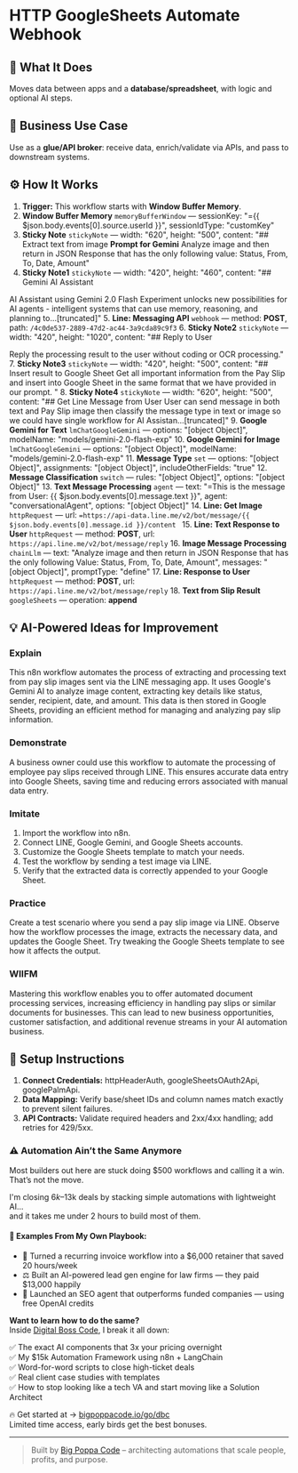 # HTTP GoogleSheets Automate Webhook
  ## 🚀 What It Does
  Moves data between apps and a **database/spreadsheet**, with logic and optional AI steps.
  
  ## 💼 Business Use Case
  Use as a **glue/API broker**: receive data, enrich/validate via APIs, and pass to downstream systems.
  
  ## ⚙️ How It Works
  1. **Trigger:** This workflow starts with **Window Buffer Memory**.
  2. **Window Buffer Memory** `memoryBufferWindow` — sessionKey: "={{ $json.body.events[0].source.userId }}", sessionIdType: "customKey"
3. **Sticky Note** `stickyNote` — width: "620", height: "500", content: "## Extract text from image
**Prompt for Gemini**
Analyze image and then return in JSON Response that has the only following value: Status, From, To, Date, Amount"
4. **Sticky Note1** `stickyNote` — width: "420", height: "460", content: "## Gemini AI Assistant

AI Assistant using Gemini 2.0 Flash Experiment unlocks new possibilities for AI agents - intelligent systems that can use memory, reasoning, and planning to…[truncated]"
5. **Line: Messaging API** `webhook` — method: **POST**, path: `/4c0de537-2889-47d2-ac44-3a9cda89c9f3`
6. **Sticky Note2** `stickyNote` — width: "420", height: "1020", content: "## Reply to User

Reply the processing result to the user without coding or OCR processing."
7. **Sticky Note3** `stickyNote` — width: "420", height: "500", content: "## Insert result to Google Sheet
Get all important information from the Pay Slip and insert into Google Sheet in the same format that we have provided in our prompt.
"
8. **Sticky Note4** `stickyNote` — width: "620", height: "500", content: "## Get Line Message from User
User can send message in both text and Pay Slip image then classify the message type in text or image so we could have single workflow for AI Assistan…[truncated]"
9. **Google Gemini for Text** `lmChatGoogleGemini` — options: "[object Object]", modelName: "models/gemini-2.0-flash-exp"
10. **Google Gemini for Image** `lmChatGoogleGemini` — options: "[object Object]", modelName: "models/gemini-2.0-flash-exp"
11. **Message Type** `set` — options: "[object Object]", assignments: "[object Object]", includeOtherFields: "true"
12. **Message Classification** `switch` — rules: "[object Object]", options: "[object Object]"
13. **Text Message Processing** `agent` — text: "=This is the message from User: {{ $json.body.events[0].message.text }}", agent: "conversationalAgent", options: "[object Object]"
14. **Line: Get Image** `httpRequest` — url: `=https://api-data.line.me/v2/bot/message/{{ $json.body.events[0].message.id }}/content `
15. **Line: Text Response to User** `httpRequest` — method: **POST**, url: `https://api.line.me/v2/bot/message/reply`
16. **Image Message Processing** `chainLlm` — text: "Analyze image and then return in JSON Response that has the only following Value:
Status, From, To, Date, Amount", messages: "[object Object]", promptType: "define"
17. **Line: Response to User** `httpRequest` — method: **POST**, url: `https://api.line.me/v2/bot/message/reply`
18. **Text from Slip Result** `googleSheets` — operation: **append**
  
  ## 💡 AI-Powered Ideas for Improvement
  ### Explain
This n8n workflow automates the process of extracting and processing text from pay slip images sent via the LINE messaging app. It uses Google's Gemini AI to analyze image content, extracting key details like status, sender, recipient, date, and amount. This data is then stored in Google Sheets, providing an efficient method for managing and analyzing pay slip information.

### Demonstrate
A business owner could use this workflow to automate the processing of employee pay slips received through LINE. This ensures accurate data entry into Google Sheets, saving time and reducing errors associated with manual data entry.

### Imitate
1. Import the workflow into n8n.
2. Connect LINE, Google Gemini, and Google Sheets accounts.
3. Customize the Google Sheets template to match your needs.
4. Test the workflow by sending a test image via LINE.
5. Verify that the extracted data is correctly appended to your Google Sheet.

### Practice
Create a test scenario where you send a pay slip image via LINE. Observe how the workflow processes the image, extracts the necessary data, and updates the Google Sheet. Try tweaking the Google Sheets template to see how it affects the output.

### WIIFM
Mastering this workflow enables you to offer automated document processing services, increasing efficiency in handling pay slips or similar documents for businesses. This can lead to new business opportunities, customer satisfaction, and additional revenue streams in your AI automation business.
  
  ## 🔧 Setup Instructions
  1. **Connect Credentials:** httpHeaderAuth, googleSheetsOAuth2Api, googlePalmApi.
2. **Data Mapping:** Verify base/sheet IDs and column names match exactly to prevent silent failures.
3. **API Contracts:** Validate required headers and 2xx/4xx handling; add retries for 429/5xx.
  
### ⚠️ Automation Ain’t the Same Anymore

Most builders out here are stuck doing $500 workflows and calling it a win.  
That’s not the move.  

I'm closing $6k–$13k deals by stacking simple automations with lightweight AI...  
and it takes me under 2 hours to build most of them.

#### 🧠 Examples From My Own Playbook:
- 🔁 Turned a recurring invoice workflow into a $6,000 retainer that saved 20 hours/week  
- ⚖️ Built an AI-powered lead gen engine for law firms — they paid $13,000 happily  
- 🚀 Launched an SEO agent that outperforms funded companies — using free OpenAI credits  

**Want to learn how to do the same?**  
Inside [Digital Boss Code](https://bigpoppacode.io/go/dbc), I break it all down:

✅ The exact AI components that 3x your pricing overnight  
✅ My $15k Automation Framework using n8n + LangChain  
✅ Word-for-word scripts to close high-ticket deals  
✅ Real client case studies with templates  
✅ How to stop looking like a tech VA and start moving like a Solution Architect  

🔥 Get started at → [bigpoppacode.io/go/dbc](https://bigpoppacode.io/go/dbc)  
Limited time access, early birds get the best bonuses.

---
> Built by [Big Poppa Code](https://bigpoppacode.io) – architecting automations that scale people, profits, and purpose.
  